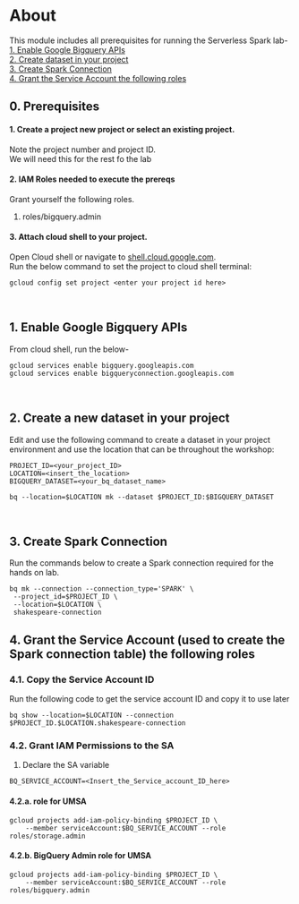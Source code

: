 # About

This module includes all prerequisites for running the Serverless Spark lab-<br>
[1. Enable Google Bigquery APIs](01-gcp-prerequisites.md#1-enable-google-bigquery-apis)<br>
[2. Create dataset in your project](01-gcp-prerequisites.md#2-create-a-new-dataset-in-your-project)<br>
[3. Create Spark Connection](01-gcp-prerequisites.md#3-create-spark-connection)<br>
[4. Grant the Service Account the following roles](01-gcp-prerequisites.md#4-grant-the-service-account-the-following-roles)<br>
                                   
## 0. Prerequisites 

#### 1. Create a project new project or select an existing project.
Note the project number and project ID. <br>
We will need this for the rest fo the lab

#### 2. IAM Roles needed to execute the prereqs
Grant yourself the following roles. <br>
1. roles/bigquery.admin

#### 3. Attach cloud shell to your project.
Open Cloud shell or navigate to [shell.cloud.google.com](https://shell.cloud.google.com). <br>
Run the below command to set the project to cloud shell terminal:

```
gcloud config set project <enter your project id here>

```

<br>

## 1. Enable Google Bigquery APIs

From cloud shell, run the below-
```
gcloud services enable bigquery.googleapis.com
gcloud services enable bigqueryconnection.googleapis.com
```

<br>

## 2. Create a new dataset in your project

Edit and use the following command to create a dataset in your project environment and use the location that can be throughout the workshop:

```
PROJECT_ID=<your_project_ID>
LOCATION=<insert_the_location>
BIGQUERY_DATASET=<your_bq_dataset_name>

bq --location=$LOCATION mk --dataset $PROJECT_ID:$BIGQUERY_DATASET
```

<br>

## 3. Create Spark Connection

Run the commands below to create a Spark connection required for the hands on lab.

```
bq mk --connection --connection_type='SPARK' \
 --project_id=$PROJECT_ID \
 --location=$LOCATION \
 shakespeare-connection
```

## 4. Grant the Service Account (used to create the Spark connection table) the following roles

### 4.1. Copy the Service Account ID

Run the following code to get the service account ID and copy it to use later

```
bq show --location=$LOCATION --connection $PROJECT_ID.$LOCATION.shakespeare-connection

```

### 4.2. Grant IAM Permissions to the SA

1. Declare the SA variable
```
BQ_SERVICE_ACCOUNT=<Insert_the_Service_account_ID_here>
```

#### 4.2.a.  role for UMSA

```
gcloud projects add-iam-policy-binding $PROJECT_ID \
    --member serviceAccount:$BQ_SERVICE_ACCOUNT --role roles/storage.admin

```

#### 4.2.b. BigQuery Admin role for UMSA

```
gcloud projects add-iam-policy-binding $PROJECT_ID \
    --member serviceAccount:$BQ_SERVICE_ACCOUNT --role roles/bigquery.admin

```